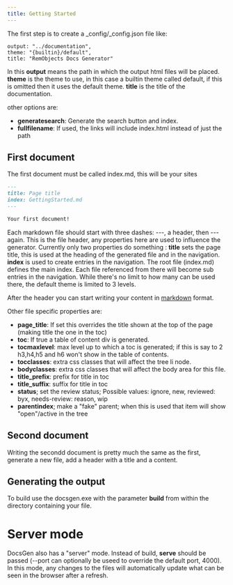 ```yaml
---
title: Getting Started
---
```


The first step is to create a _config/_config.json file like:
```
output: "../documentation",
theme: "{builtin}/default",
title: "RemObjects Docs Generator"
```

In this **output** means the path in which the output html files will be placed. 
**theme** is the theme to use, in this case a builtin theme called default, if this is omitted then it uses the default theme.
**title** is the title of the documentation.

other options are:

* **generatesearch**: Generate the search button and index.
* **fullfilename**: If used, the links will include index.html instead of just the path

## First document

The first document must be called index.md, this will be your sites 
```markdown
---
title: Page title 
index: GettingStarted.md
---

Your first document!
```

Each markdown file should start with three dashes: ---, a header, then ---  again. This is the file header, any properties here are used to influence the generator. Currently only two properties do something : **title** sets the page title, this is used at the heading of the generated file and in the navigation. **index** is used to create entries in the navigation. The root file (index.md) defines the main index. Each file referenced from there will become sub entries in the navigation. While there's no limit to how many can be used there, the default theme is limited to 3 levels.

After the header you can start writing your content in [markdown](Markdown.md) format. 

Other file specific properties are:

* **page_title**: If set this overrides the title shown at the top of the page (making title the one in the toc)
* **toc**: If true a table of content div is generated.
* **tocmaxlevel**: max level up to which a toc is generated; if this is say to 2 h3,h4,h5 and h6 won't show in the table of contents.
* **tocclasses**: extra css classes that will affect the tree li node.
* **bodyclasses**: extra css classes that will affect the body area for this file.
* **title_prefix**: prefix for title in toc
* **title_suffix**: suffix for title in toc
* **status**; set the review status; Possible values: ignore, new, reviewed: byx, needs-review: reason, wip
* **parentindex**; make a "fake" parent; when this is used that item will show "open"/active in the tree

## Second document
Writing the secondd document is pretty much the same as the first, generate a new file, add a header with a title and a content.

## Generating the output
To build use the docsgen.exe with the parameter **build** from within the directory containing your file.

# Server mode
DocsGen also has a "server" mode. Instead of build, **serve** should be passed (--port can optionally be useed to override the default port, 4000). In this mode, any changes to the files will automatically update what can be seen in the browser after a refresh.